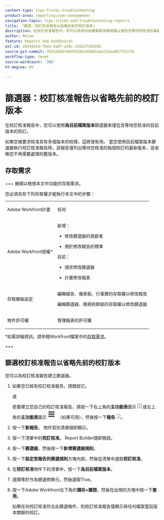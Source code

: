 ```yaml
---
content-type: tips-tricks-troubleshooting
product-area: reporting;user-management
navigation-topic: tips-tricks-and-troubleshooting-reports
title: 「篩選：校訂核准報告以省略先前的校訂版本」
description: 在校訂核准報告中，您可以使用目前檔案版本篩選器以僅包含等待您核准的最新版校訂。
author: Nolan
feature: Reports and Dashboards
exl-id: e844d3ed-75ee-4a0f-a28c-a3d22f203502
source-git-commit: 7b25d3b5fe69f610e245db5ada116ea967f22c7b
workflow-type: tm+mt
source-wordcount: '385'
ht-degree: 0%

---
```


# 篩選器：校訂核准報告以省略先前的校訂版本

<!--Audited: 10/2024-->

在校訂核准報告中，您可以使用&#x200B;**為目前檔案版本**&#x200B;篩選器來僅包含等待您核准的目前版本的校訂。

如果您被要求核准具有多個版本的校樣，這將很有用。 當您使用目前檔案版本篩選器執行校訂核准報告時，該報告僅列出等待您核准的每個校訂的最新版本，並省略您不再需要處理的舊版本。

## 存取需求

+++ 展開以檢視本文中功能的存取需求。

您必須具有下列存取權才能執行本文中的步驟：

<table style="table-layout:auto"> 
 <col> 
 <col> 
 <tbody> 
  <tr> 
   <td role="rowheader">Adobe Workfront計畫</td> 
   <td> <p>任何</p> </td> 
  </tr> 
  <tr> 
   <td role="rowheader">Adobe Workfront授權*</td> 
   <td> 
    <p>新增：</p>
   <ul><li><p>修改篩選器的貢獻者 </p></li>
   <li><p>用於修改報告的標準</p></li> </ul>

<p>目前：</p>
   <ul><li><p>請求修改篩選器 </p></li>
   <li><p>計畫修改報表</p></li> </ul></td> 
  </tr> 
  <tr> 
   <td role="rowheader">存取層級設定</td> 
   <td> <p>編輯報告、儀表板、行事曆的存取權以修改報告</p> <p>編輯篩選器、檢視和群組的存取權以修改篩選器</p> </td> 
  </tr> 
  <tr> 
   <td role="rowheader">物件許可權</td> 
   <td> <p>管理報表的許可權</p>  </td> 
  </tr> 
 </tbody> 
</table>

*如需詳細資訊，請參閱Workfront檔案中的[存取需求](/help/quicksilver/administration-and-setup/add-users/access-levels-and-object-permissions/access-level-requirements-in-documentation.md)。

+++

## 篩選校訂核准報告以省略先前的校訂版本

您可以為校訂核准報告建立篩選器。

1. 如果您已經有校訂核准報告，請開啟它。

   或

   <!--
   <p style="color: #ff1493;" data-mc-conditions="QuicksilverOrClassic.Draft mode">Sarah: Add sub bullets for report creation.</p>
   -->

   若要建立您自己的校訂核准報告，請按一下右上角的&#x200B;**主功能表**&#x200B;圖示![](assets/main-menu-icon.png)或左上角的&#x200B;**主功能表**&#x200B;圖示![](assets/lines-main-menu.png) （如果可用），然後按一下&#x200B;**報告** ![](assets/reports-in-main-menu.png)。

1. 按一下&#x200B;**新報告**。 物件型別清單隨即顯示。
1. 按一下清單中的&#x200B;**校訂核准**。
Report Builder隨即開啟。
1. 按一下&#x200B;**篩選器**，然後按一下&#x200B;**新增篩選器規則**。

   <!--
   <p style="color: #ff1493;" data-mc-conditions="QuicksilverOrClassic.Draft mode">Tell Proof Lehi this isn't visible unless you scroll to it over on the right, not at all obvious. When on a laptop.</p>
   -->

1. 按一下&#x200B;**設定您報告的篩選規則**&#x200B;方塊內部，然後從清單中選取&#x200B;**校訂核准**。
1. 在&#x200B;**校訂核准**&#x200B;物件下的清單中，按一下&#x200B;**為目前檔案版本**。
1. 選擇等於作為篩選修飾元，然後選取True。
1. 按一下Adobe Workfront左下角的&#x200B;**儲存+關閉**，然後在出現的方塊中按一下&#x200B;**套用**。

   如果任何校訂核准符合此篩選條件，則校訂核准報告僅顯示與任何檔案當前版本關聯的校訂。
